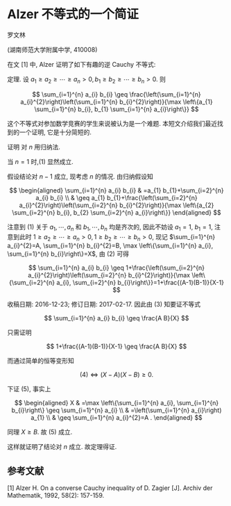 # Alzer 不等式的一个简证 

罗文林

(湖南师范大学附属中学, 410008)

在文 [1] 中, Alzer 证明了如下有趣的逆 Cauchy 不等式:

定理. 设 $a_{1} \geq a_{2} \geq \cdots \geq a_{n}>0, b_{1} \geq b_{2} \geq \cdots \geq b_{n}>0$. 则

$$
\sum_{i=1}^{n} a_{i} b_{i} \geq \frac{\left(\sum_{i=1}^{n} a_{i}^{2}\right)\left(\sum_{i=1}^{n} b_{i}^{2}\right)}{\max \left\{a_{1} \sum_{i=1}^{n} b_{i}, b_{1} \sum_{i=1}^{n} a_{i}\right\}}
$$

这个不等式对参加数学竞赛的学生来说被认为是一个难题. 本短文介绍我们最近找到的一个证明, 它是十分简短的.

证明 对 $n$ 用归纳法.

当 $n=1$ 时,(1) 显然成立.

假设结论对 $n-1$ 成立, 现考虑 $n$ 的情况. 由归纳假设知

$$
\begin{aligned}
\sum_{i=1}^{n} a_{i} b_{i} & =a_{1} b_{1}+\sum_{i=2}^{n} a_{i} b_{i} \\
& \geq a_{1} b_{1}+\frac{\left(\sum_{i=2}^{n} a_{i}^{2}\right)\left(\sum_{i=2}^{n} b_{i}^{2}\right)}{\max \left\{a_{2} \sum_{i=2}^{n} b_{i}, b_{2} \sum_{i=2}^{n} a_{i}\right\}}
\end{aligned}
$$

注意到 (1) 关于 $a_{1}, \cdots, a_{n}$ 和 $b_{1}, \cdots, b_{n}$ 均是齐次的, 因此不妨设 $a_{1}=1$, $b_{1}=1$, 注意到此时 $1 \geq a_{2} \geq \cdots \geq a_{n}>0,1 \geq b_{2} \geq \cdots \geq b_{n}>0$, 现记 $\sum_{i=1}^{n} a_{i}^{2}=A, \sum_{i=1}^{n} b_{i}^{2}=B, \max \left\{\sum_{i=1}^{n} a_{i}, \sum_{i=1}^{n} b_{i}\right\}=X$, 由 (2) 可得

$$
\sum_{i=1}^{n} a_{i} b_{i} \geq 1+\frac{\left(\sum_{i=2}^{n} a_{i}^{2}\right)\left(\sum_{i=2}^{n} b_{i}^{2}\right)}{\max \left\{\sum_{i=2}^{n} a_{i}, \sum_{i=2}^{n} b_{i}\right\}}=1+\frac{(A-1)(B-1)}{X-1}
$$

收稿日期: 2016-12-23; 修订日期: 2017-02-17.
因此由 (3) 知要证不等式

$$
\sum_{i=1}^{n} a_{i} b_{i} \geq \frac{A B}{X}
$$

只需证明

$$
1+\frac{(A-1)(B-1)}{X-1} \geq \frac{A B}{X}
$$

而通过简单的恒等变形知

$$
(4) \Leftrightarrow(X-A)(X-B) \geq 0 \text {. }
$$

下证 (5), 事实上

$$
\begin{aligned}
X & =\max \left\{\sum_{i=1}^{n} a_{i}, \sum_{i=1}^{n} b_{i}\right\} \geq \sum_{i=1}^{n} a_{i} \\
& =\left(\sum_{i=1}^{n} a_{i}\right) a_{1} \\
& \geq \sum_{i=1}^{n} a_{i}^{2}=A .
\end{aligned}
$$

同理 $X \geq B$. 故 (5) 成立.

这样就证明了结论对 $n$ 成立. 故定理得证.

## 参考文献

[1] Alzer H. On a converse Cauchy inequality of D. Zagier [J]. Archiv der Mathematik, 1992, 58(2): 157-159.


